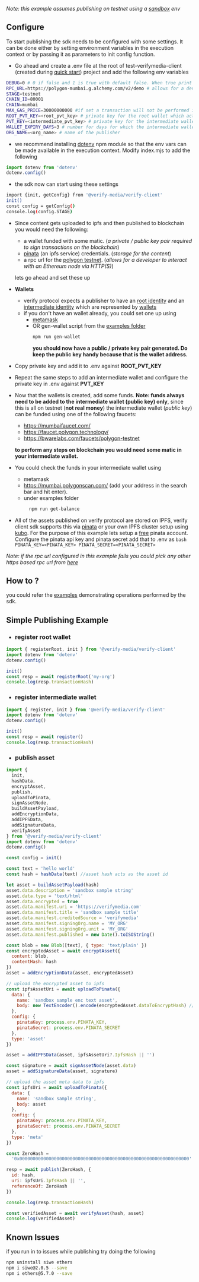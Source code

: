 _Note: this example assumes publishing on testnet using a [sandbox](https://docs.verifymedia.com/smart-contracts/#sandbox) env_

## Configure

To start publishing the sdk needs to be configured with some settings. It can be done either by setting environment variables in the execution context or by passing it as parameters to init config function.

- Go ahead and create a .env file at the root of test-verifymedia-client (created during [quick start](https://github.com/verify-media/verify-client/blob/main/README.md#quick-start)) project and add the following env variables

```bash
DEBUG=0 # 0 if false and 1 is true with default false. When true print debug logs
RPC_URL=https://polygon-mumbai.g.alchemy.com/v2/demo # allows for a developer to interact with an Ethereum node via HTTP(S)
STAGE=testnet
CHAIN_ID=80001
CHAIN=mumbai
MAX_GAS_PRICE=30000000000 #if set a transaction will not be performed if network gas is above this limit
ROOT_PVT_KEY=<root_pvt_key> # private key for the root wallet which acts as the publishers identity
PVT_KEY=<intermediate_pvt_key> # private key for the intermediate wallet which acts as the signer, there could be more than one signer wallets hence its preferred to pass this value as a parameter instead
WALLET_EXPIRY_DAYS=3 # number for days for which the intermediate wallet is active and authorized
ORG_NAME=<org_name> # name of the publisher
```

- we recommend installing [dotenv](https://www.npmjs.com/package/dotenv) npm module so that the env vars can be made available in the execution context. Modify index.mjs to add the following

```javascript
import dotenv from 'dotenv'
dotenv.config()
```

- the sdk now can start using these settings

```bash
import {init, getConfig} from '@verify-media/verify-client'
init()
const config = getConfig()
console.log(config.STAGE)
```

- Since content gets uploaded to ipfs and then published to blockchain you would need the following:

  - a wallet funded with some matic. (_a private / public key pair required to sign transactions on the blockchain_)
  - [pinata](https://www.pinata.cloud/) (an ipfs service) credentials. (_storage for the content_)
  - a rpc url for the [polygon testnet](https://mumbai.polygonscan.com/). (_allows for a developer to interact with an Ethereum node via HTTP(S)_)

  lets go ahead and set these up

- **Wallets**
  - verify protocol expects a publisher to have an [root identity](https://www.pinata.cloud/) and an [intermediate identity](https://www.pinata.cloud/) which are represented by [wallets](https://ethereum.org/wallets)
  - if you don't have an wallet already, you could set one up using
    - [metamask](https://codehs.com/tutorial/jkeesh/how-to-set-up-an-ethereum-wallet-on-metamask)
    - OR gen-wallet script from the [examples folder](https://github.com/verify-media/verify-client/blob/main/example/README.md)
      ```bash
      npm run gen-wallet
      ```
      **you should now have a public / private key pair generated. Do keep the public key handy because that is the wallet address.**
- Copy private key and add it to .env against **ROOT_PVT_KEY**
- Repeat the same steps to add an intermediate wallet and configure the private key in .env against **PVT_KEY**

- Now that the wallets is created, add some funds.
  **Note: funds always need to be added to the intermediate wallet (public key) only**, since this is all on testnet (**not real money**) the intermediate wallet (_public key_) can be funded using one of the following faucets:

  - https://mumbaifaucet.com/
  - https://faucet.polygon.technology/
  - https://bwarelabs.com/faucets/polygon-testnet

  **to perform any steps on blockchain you would need some matic in your intermediate wallet.**

- You could check the funds in your intermediate wallet using
  - metamask
  - https://mumbai.polygonscan.com/ (add your address in the search bar and hit enter).
  - under examples folder
    ```bash
      npm run get-balance
    ```
- All of the assets published on verify protocol are stored on IPFS, verify client sdk supports this via [pinata](https://www.pinata.cloud/) or your own IPFS cluster setup using [kubo](https://github.com/ipfs/kubo).
  For the purpose of this example lets setup a [free](https://www.pinata.cloud/pricing) pinata account. Configure the pinata api key and pinata secret add that to .env as
  `bash
PINATA_KEY=<PINATA_KEY>
PINATA_SECRET=<PINATA_SECRET>
`

_Note: if the rpc url configured in this example fails you could pick any other https based rpc url from [here](https://chainlist.org/?search=mumbai&testnets=true)_

## How to ?

you could refer the [examples](https://github.com/verify-media/verify-client/blob/main/example/README.md) demonstrating operations performed by the sdk.

## Simple Publishing Example

- ### register root wallet

```javascript
import { registerRoot, init } from '@verify-media/verify-client'
import dotenv from 'dotenv'
dotenv.config()

init()
const resp = await registerRoot('my-org')
console.log(resp.transactionHash)
```

- ### register intermediate wallet

```javascript
import { register, init } from '@verify-media/verify-client'
import dotenv from 'dotenv'
dotenv.config()

init()
const resp = await register()
console.log(resp.transactionHash)
```

- ### publish asset

```javascript
import {
  init,
  hashData,
  encryptAsset,
  publish,
  uploadToPinata,
  signAssetNode,
  buildAssetPayload,
  addEncryptionData,
  addIPFSData,
  addSignatureData,
  verifyAsset
} from '@verify-media/verify-client'
import dotenv from 'dotenv'
dotenv.config()

const config = init()

const text = 'hello world'
const hash = hashData(text) //asset hash acts as the asset id

let asset = buildAssetPayload(hash)
asset.data.description = 'sandbox sample string'
asset.data.type = 'text/html'
asset.data.encrypted = true
asset.data.manifest.uri = 'https://verifymedia.com'
asset.data.manifest.title = 'sandbox sample title'
asset.data.manifest.creditedSource = 'verifymedia'
asset.data.manifest.signingOrg.name = 'MY_ORG'
asset.data.manifest.signingOrg.unit = 'MY_ORG'
asset.data.manifest.published = new Date().toISOString()

const blob = new Blob([text], { type: 'text/plain' })
const encryptedAsset = await encryptAsset({
  content: blob,
  contentHash: hash
})
asset = addEncryptionData(asset, encryptedAsset)

// upload the encrypted asset to ipfs
const ipfsAssetUri = await uploadToPinata({
  data: {
    name: 'sandbox sample enc text asset',
    body: new TextEncoder().encode(encryptedAsset.dataToEncryptHash) // since text needs to be converted to a blob
  },
  config: {
    pinataKey: process.env.PINATA_KEY,
    pinataSecret: process.env.PINATA_SECRET
  },
  type: 'asset'
})

asset = addIPFSData(asset, ipfsAssetUri?.IpfsHash || '')

const signature = await signAssetNode(asset.data)
asset = addSignatureData(asset, signature)

// upload the asset meta data to ipfs
const ipfsUri = await uploadToPinata({
  data: {
    name: 'sandbox sample string',
    body: asset
  },
  config: {
    pinataKey: process.env.PINATA_KEY,
    pinataSecret: process.env.PINATA_SECRET
  },
  type: 'meta'
})

const ZeroHash =
  '0x0000000000000000000000000000000000000000000000000000000000000000'

resp = await publish(ZeroHash, {
  id: hash,
  uri: ipfsUri.IpfsHash || '',
  referenceOf: ZeroHash
})

console.log(resp.transactionHash)

const verifiedAsset = await verifyAsset(hash, asset)
console.log(verifiedAsset)
```

## Known Issues

if you run in to issues while publishing try doing the following

```bash
npm uninstall siwe ethers
npm i siwe@2.0.5 --save
npm i ethers@5.7.0 --save
```
